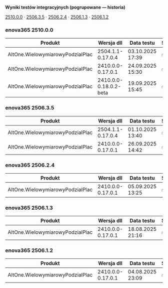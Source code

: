 **Wyniki testów integracyjnych (pogrupowane — historia)**

[2510.0.0](#enova365-251000) · [2506.3.5](#enova365-250635) · [2506.2.4](#enova365-250624) · [2506.1.3](#enova365-250613) · [2506.1.2](#enova365-250612)

### enova365 2510.0.0

| Produkt                          | Wersja dll             | Data testu       | Status |
|----------------------------------|------------------------|------------------|--------|
| AltOne.WielowymiarowyPodzialPlac | 2504.1.1-0.17.0.4      | 03.10.2025 17:39 | ✅      |
| AltOne.WielowymiarowyPodzialPlac | 2410.0.0-0.17.0.1      | 24.09.2025 15:30 | ✅      |
| AltOne.WielowymiarowyPodzialPlac | 2410.0.0-0.18.0.2-beta | 19.09.2025 15:45 | ✅      |

### enova365 2506.3.5

| Produkt                          | Wersja dll        | Data testu       | Status |
|----------------------------------|-------------------|------------------|--------|
| AltOne.WielowymiarowyPodzialPlac | 2504.1.1-0.17.0.4 | 01.10.2025 13:40 | ✅      |
| AltOne.WielowymiarowyPodzialPlac | 2410.0.0-0.17.0.1 | 26.09.2025 14:42 | ✅      |

### enova365 2506.2.4

| Produkt                          | Wersja dll        | Data testu       | Status |
|----------------------------------|-------------------|------------------|--------|
| AltOne.WielowymiarowyPodzialPlac | 2410.0.0-0.17.0.1 | 05.09.2025 13:25 | ✅      |

### enova365 2506.1.3

| Produkt                          | Wersja dll        | Data testu       | Status |
|----------------------------------|-------------------|------------------|--------|
| AltOne.WielowymiarowyPodzialPlac | 2410.0.0-0.17.0.1 | 18.08.2025 21:16 | ✅      |

### enova365 2506.1.2

| Produkt                          | Wersja dll        | Data testu       | Status |
|----------------------------------|-------------------|------------------|--------|
| AltOne.WielowymiarowyPodzialPlac | 2410.0.0-0.17.0.1 | 04.08.2025 23:09 | ✅      |

